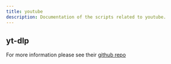 ```yaml
---
title: youtube
description: Documentation of the scripts related to youtube.
---
```


## yt-dlp

For more information please see their [github repo](https://github.com/yt-dlp/yt-dlp)
